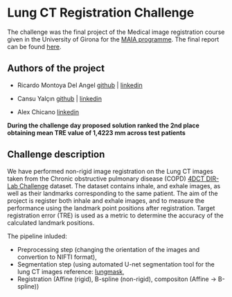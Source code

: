 # Lung CT Registration Challenge

The challenge was the final project of the Medical image registration course given in the University of Girona for the [MAIA programme](https://maiamaster.udg.edu/).
The final report can be found [here](MIRA_FINAL_REPORT.pdf).

## Authors of the project 
- Ricardo Montoya Del Angel [github](https://github.com/Likalto4) | [linkedin](https://www.linkedin.com/in/ricardo-montoya-del-angel)

- Cansu Yalçın [github](https://github.com/cansuyalcinn) | [linkedin](www.linkedin.com/in/cansuyalcin)

- Alex Chicano [linkedin](https://www.linkedin.com/in/%C3%A0lex-chicano-83291a148/)

**During the challenge day proposed solution ranked the 2nd place obtaining mean TRE value of  1,4223 mm across test patients**

## Challenge description 

We have performed non-rigid image registration on the Lung CT images taken from the Chronic obstructive pulmonary disease (COPD) [4DCT DIR-Lab Challenge](https://med.emory.edu/departments/radiation-oncology/research-laboratories/deformable-image-registration/index.html) dataset. The dataset contains inhale, and exhale images, as well as their landmarks corresponding to the same patient. The aim of the project is register both inhale and exhale images, and to measure the performance using the landmark point positions after registration. Target registration error (TRE) is used as a metric to determine the accuracy of the calculated landmark positions.

The pipeline inluded:
- Preprocessing step (changing the orientation of the images and convertion to NIFTI format), 
- Segmentation step (using automated U-net segmentation tool for the lung CT images reference: [lungmask](https://github.com/JoHof/lungmask), 
- Registration (Affine (rigid), B-spline (non-rigid), compositon (Affine → B-spline))





